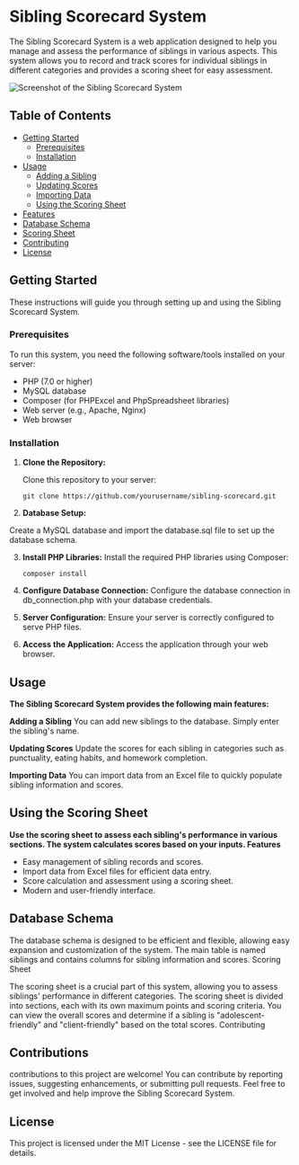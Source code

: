 # Sibling Scorecard System

The Sibling Scorecard System is a web application designed to help you manage and assess the performance of siblings in various aspects. This system allows you to record and track scores for individual siblings in different categories and provides a scoring sheet for easy assessment.

![Screenshot of the Sibling Scorecard System](./screenshots/dashboard.png)

## Table of Contents

- [Getting Started](#getting-started)
  - [Prerequisites](#prerequisites)
  - [Installation](#installation)
- [Usage](#usage)
  - [Adding a Sibling](#adding-a-sibling)
  - [Updating Scores](#updating-scores)
  - [Importing Data](#importing-data)
  - [Using the Scoring Sheet](#using-the-scoring-sheet)
- [Features](#features)
- [Database Schema](#database-schema)
- [Scoring Sheet](#scoring-sheet)
- [Contributing](#contributing)
- [License](#license)

## Getting Started

These instructions will guide you through setting up and using the Sibling Scorecard System.

### Prerequisites

To run this system, you need the following software/tools installed on your server:

- PHP (7.0 or higher)
- MySQL database
- Composer (for PHPExcel and PhpSpreadsheet libraries)
- Web server (e.g., Apache, Nginx)
- Web browser

### Installation

1. **Clone the Repository:**

   Clone this repository to your server:

   ```shell
   git clone https://github.com/yourusername/sibling-scorecard.git
   
2. **Database Setup:**

Create a MySQL database and import the database.sql file to set up the database schema.

3. **Install PHP Libraries:**
   Install the required PHP libraries using Composer:

   ```shell
   composer install

4. **Configure Database Connection:**
   Configure the database connection in db_connection.php with your database credentials.

5. **Server Configuration:**
   Ensure your server is correctly configured to serve PHP files.

6. **Access the Application:**
   Access the application through your web browser.

## Usage
**The Sibling Scorecard System provides the following main features:**

  **Adding a Sibling**
  You can add new siblings to the database. Simply enter the sibling's name.
  
  **Updating Scores**
  Update the scores for each sibling in categories such as punctuality, eating habits, and homework completion.

  **Importing Data**
  You can import data from an Excel file to quickly populate sibling information and scores.

## Using the Scoring Sheet
**Use the scoring sheet to assess each sibling's performance in various sections. The system calculates scores based on your inputs.
Features**

  * Easy management of sibling records and scores.
  * Import data from Excel files for efficient data entry.
  * Score calculation and assessment using a scoring sheet.
  * Modern and user-friendly interface.

## Database Schema

The database schema is designed to be efficient and flexible, allowing easy expansion and customization of the system. The main table is named siblings and contains columns for sibling information and scores.
Scoring Sheet

The scoring sheet is a crucial part of this system, allowing you to assess siblings' performance in different categories. The scoring sheet is divided into sections, each with its own maximum points and scoring criteria. You can view the overall scores and determine if a sibling is "adolescent-friendly" and "client-friendly" based on the total scores.
Contributing

## Contributions

contributions to this project are welcome! You can contribute by reporting issues, suggesting enhancements, or submitting pull requests. Feel free to get involved and help improve the Sibling Scorecard System.

## License

This project is licensed under the MIT License - see the LICENSE file for details.


